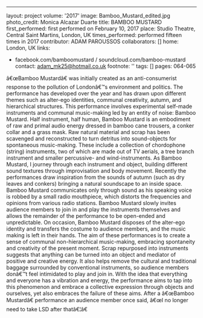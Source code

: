 ---
layout: project
volume: '2017'
image: Bamboo_Mustard_edited.jpg
photo_credit: Monica Alcazar Duarte
title: BAMBOO MUSTARD
first_performed: first performed on February 10, 2017
place: Studio Theatre, Central Saint Martins, London, UK
times_performed: performed fifteen times in 2017
contributor: ADAM PAROUSSOS
collaborators: []
home: London, UK
links:
- facebook.com/bamboomustard / soundcloud.com/bamboo-mustard
contact: adam_mk25@hotmail.co.uk
footnote: ''
tags: []
pages: 064-065



â€œBamboo Mustardâ€ was initially created as an anti-consumerist response to the pollution of Londonâ€™s environment and politics. The performance has developed over the year and has drawn upon different themes such as alter-ego identities, communal creativity, autumn, and hierarchical structures. This performance involves experimental self-made instruments and communal music-making led by an entity of noise: Bamboo Mustard. Half instrument, half human, Bamboo Mustard is an embodiment of raw and primal audio energy dressed in bamboo cane trousers, a conker collar and a grass mask. Raw natural material and scrap has been scavenged and reconstructed to turn detritus into sound-objects for spontaneous music-making. These include a collection of chordophone (string) instruments, two of which are made out of TV aerials, a tree branch instrument and smaller percussive- and wind-instruments. As Bamboo Mustard, I journey through each instrument and object, building different sound textures through improvisation and body movement. Recently the performances draw inspiration from the sounds of autumn (such as dry leaves and conkers) bringing a natural soundscape to an inside space. Bamboo Mustard communicates only through sound as his speaking voice is robbed by a small radio mouthpiece, which distorts the frequencies and opinions from various radio stations. Bamboo Mustard slowly invites audience members to join in and play the instruments themselves and allows the remainder of the performance to be open-ended and unpredictable. On occasion, Bamboo Mustard disposes of the alter-ego identity and transfers the costume to audience members, and the music making is left in their hands. The aim of these performances is to create a sense of communal non-hierarchical music-making, embracing spontaneity and creativity of the present moment. Scrap repurposed into instruments suggests that anything can be turned into an object and mediator of positive and creative energy. It also helps remove the cultural and traditional baggage surrounded by conventional instruments, so audience members donâ€™t feel intimidated to play and join in. With the idea that everything and everyone has a vibration and energy, the performance aims to tap into this phenomenon and embrace a collective expression through objects and ourselves, yet also embraces the failure of these aims. After a â€œBamboo Mustardâ€ performance an audience member once said, â€œI no longer need to take LSD after thatâ€¦â€
